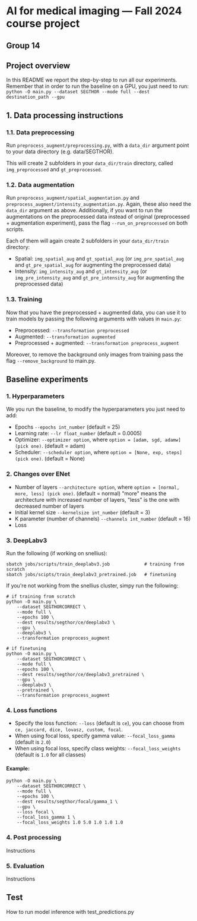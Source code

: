 # AI for medical imaging — Fall 2024 course project
## Group 14

## Project overview
In this README we report the step-by-step to run all our experiments. Remember that in order to run the baseline on a GPU, you just need to run:
`python -O main.py --dataset SEGTHOR --mode full --dest destination_path --gpu`


## 1. Data processing instructions

### 1.1. Data preprocessing

Run `preprocess_augment/preprocessing.py`, with a `data_dir` argument point to your data directory (e.g. data/SEGTHOR).

This will create 2 subfolders in your `data_dir/train` directory, called `img_preprocessed` and `gt_preprocessed`.

### 1.2. Data augmentation

Run `preprocess_augment/spatial_augmentation.py` and `preprocess_augment/intensity_augmentation.py`. Again, these also need the `data_dir` argument as above. Additionally, if you want to run the augmentations on the preprocessed data instead of original (preprocessed + augmentation experiment), pass the flag `--run_on_preprocessed` on both scripts.


Each of them will again create 2 subfolders in your `data_dir/train` directory:
- Spatial: `img_spatial_aug` and `gt_spatial_aug` (or `img_pre_spatial_aug` and `gt_pre_spatial_aug` for augmenting the preprocessed data)
- Intensity: `img_intensity_aug` and `gt_intensity_aug` (or `img_pre_intensity_aug` and `gt_pre_intensity_aug` for augmenting the preprocessed data)

### 1.3. Training

Now that you have the preprocessed + augmented data, you can use it to train models by passing the following arguments with values in `main.py`:
- Preprocessed: `--transformation preprocessed`
- Augmented: `--transformation augmented`
- Preprocessed + augmented:  `--transformation preprocess_augment`

Moreover, to remove the background only images from training pass the flag `--remove_background` to main.py.

## Baseline experiments
### 1. Hyperparameters
We you run the baseline, to modify the hyperparameters you just need to add:
* Epochs `--epochs int_number` (default = 25)
* Learning rate: `--lr float_number` (default = 0.0005)
* Optimizer: `--optimizer option`, where `option = [adam, sgd, adamw] (pick one)`. (default = adam)
* Scheduler: `--scheduler option`, where `option = [None, exp, steps] (pick one)`. (default = None)

### 2. Changes over ENet
* Number of layers `--architecture option`, where `option = [normal, more, less] (pick one)`. (default = normal) 
"more" means the architecture with increased number of layers, "less" is the one with decreased number of layers
* Initial kernel size `--kernelsize int_number` (default = 3)
* K parameter (number of channels) `--channels int_number` (default = 16) 
* Loss 

### 3. DeepLabv3
Run the following (if working on snellius):
```
sbatch jobs/scripts/train_deeplabv3.job             # training from scratch
sbatch jobs/scipts/train_deeplabv3_pretrained.job   # finetuning
```
If you're not working from the snellius cluster, simpy run the following:
```
# if training from scratch
python -O main.py \
    --dataset SEGTHORCORRECT \
    --mode full \
    --epochs 100 \
    --dest results/segthor/ce/deeplabv3 \
    --gpu \
    --deeplabv3 \
    --transformation preprocess_augment

# if finetuning
python -O main.py \
    --dataset SEGTHORCORRECT \
    --mode full \
    --epochs 100 \
    --dest results/segthor/ce/deeplabv3_pretrained \
    --gpu \
    --deeplabv3 \
    --pretrained \
    --transformation preprocess_augment
```

### 4. Loss functions
* Specify the loss function: `--loss` (default is `ce`), you can choose from `ce, jaccard, dice, lovasz, custom, focal`.
* When using focal loss, specify gamma value: `--focal_loss_gamma` (default is `2.0`)
* When using focal loss, specify class weights: `--focal_loss_weights` (default is `1.0` for all classes)

#### Example:
```
python -O main.py \
    --dataset SEGTHORCORRECT \
    --mode full \
    --epochs 100 \
    --dest results/segthor/focal/gamma_1 \
    --gpu \
    --loss focal \
    --focal_loss_gamma 1 \
    --focal_loss_weights 1.0 5.0 1.0 1.0 1.0
```

### 4. Post processing
Instructions 

### 5. Evaluation
Instructions

## Test
How to run model inference with test_predictions.py
